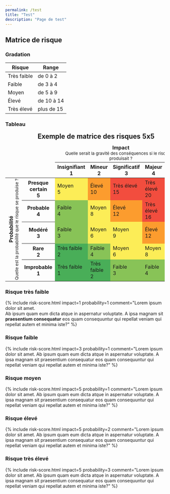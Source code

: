 ```yaml
---
permalink: /test
title: "Test"
description: "Page de test"
---
```


## Matrice de risque

### Gradation

Risque | Range
------ | -----
Très faible | de 0 à 2
Faible | de 3 à 4
Moyen | de 5 à 9
Élevé | de 10 à 14
Très élevé | plus de 15

### Tableau

<table style="border-collapse: collapse; width: 100%;">
  <caption style="font-weight: bold; font-size: 1.3em; margin-bottom: 0.5em;">
    Exemple de matrice des risques 5x5
  </caption>
  <thead>
    <tr>
      <td colspan="2"></td>
      <td colspan="5">
        <div style="text-align: center;">
          <span style="font-weight: bold;">Impact</span><br>
          <small>Quelle serait la gravité des conséquences si le risque se produisait ?</small>
        </div>
      </td>
    </tr>
    <tr style="text-align: center;">
      <td colspan="2"></td>
      <th>Insignifiant<br>1</th>
      <th>Mineur<br>2</th>
      <th>Significatif<br>3</th>
      <th>Majeur<br>4</th>
      <th>Sévère<br>5</th>
    </tr>
  </thead>
  <tbody>
    <tr>
      <td rowspan="5">
        <div style="writing-mode: vertical-rl; transform: rotate(180deg); text-align: center; margin: auto;">
          <span style="font-weight: bold;">Probabilité</span><br>
          <small>Quelle est la probabilité que le risque se produise ?</small>
        </div>
      </td>
      <th style="font-weight: bold;">Presque certain<br>5</th>
      <td style="background: #fced57;">Moyen<br>5</td>
      <td style="background: #fc9c2e;">Élevé<br>10</td>
      <td style="background: #f24d3e;">Très élevé<br>15</td>
      <td style="background: #f24d3e;">Très élevé<br>20</td>
      <td style="background: #f24d3e;">Très élevé<br>25</td>
    </tr>
    <tr>
      <th style="font-weight: bold;">Probable<br>4</th>
      <td style="background: #88c357;">Faible<br>4</td>
      <td style="background: #fced57;">Moyen<br>8</td>
      <td style="background: #fc9c2e;">Élevé<br>12</td>
      <td style="background: #f24d3e;">Très élevé<br>16</td>
      <td style="background: #f24d3e;">Très élevé<br>20</td>
    </tr>
    <tr>
      <th style="font-weight: bold;">Modéré<br>3</th>
      <td style="background: #88c357;">Faible<br>3</td>
      <td style="background: #fced57;">Moyen<br>6</td>
      <td style="background: #fced57;">Moyen<br>9</td>
      <td style="background: #fc9c2e;">Élevé<br>12</td>
      <td style="background: #f24d3e;">Très élevé<br>15</td>
    </tr>
    <tr>
      <th style="font-weight: bold;">Rare<br>2</th>
      <td style="background: #49ae58;">Très faible<br>2</td>
      <td style="background: #88c357;">Faible<br>4</td>
      <td style="background: #fced57;">Moyen<br>6</td>
      <td style="background: #fced57;">Moyen<br>8</td>
      <td style="background: #fc9c2e;">Élevé<br>10</td>
    </tr>
    <tr>
      <th style="font-weight: bold;">Improbable<br>1</th>
      <td style="background: #49ae58;">Très faible<br>1</td>
      <td style="background: #49ae58;">Très faible<br>2</td>
      <td style="background: #88c357;">Faible<br>3</td>
      <td style="background: #88c357;">Faible<br>4</td>
      <td style="background: #fced57;">Moyen<br>5</td>
    </tr>
  </tbody>
</table>

### Risque très faible

{% include risk-score.html
    impact=1
    probability=1
    comment="Lorem ipsum dolor sit amet.<br>Ab ipsum quam eum dicta atque in aspernatur voluptate. A ipsa magnam sit <b>praesentium consequatur</b> eos quam consequuntur qui repellat veniam qui repellat autem et minima iste?"
%}

### Risque faible

{% include risk-score.html
    impact=3
    probability=1
    comment="Lorem ipsum dolor sit amet. Ab ipsum quam eum dicta atque in aspernatur voluptate. A ipsa magnam sit praesentium consequatur eos quam consequuntur qui repellat veniam qui repellat autem et minima iste?"
%}

### Risque moyen

{% include risk-score.html
    impact=5
    probability=1
    comment="Lorem ipsum dolor sit amet. Ab ipsum quam eum dicta atque in aspernatur voluptate. A ipsa magnam sit praesentium consequatur eos quam consequuntur qui repellat veniam qui repellat autem et minima iste?"
%}

### Risque élevé

{% include risk-score.html
    impact=5
    probability=2
    comment="Lorem ipsum dolor sit amet. Ab ipsum quam eum dicta atque in aspernatur voluptate. A ipsa magnam sit praesentium consequatur eos quam consequuntur qui repellat veniam qui repellat autem et minima iste?"
%}

### Risque très élevé

{% include risk-score.html
    impact=5
    probability=3
    comment="Lorem ipsum dolor sit amet. Ab ipsum quam eum dicta atque in aspernatur voluptate. A ipsa magnam sit praesentium consequatur eos quam consequuntur qui repellat veniam qui repellat autem et minima iste?"
%}
